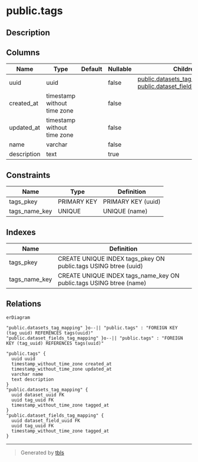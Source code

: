 # public.tags

## Description

## Columns

| Name | Type | Default | Nullable | Children | Parents | Comment |
| ---- | ---- | ------- | -------- | -------- | ------- | ------- |
| uuid | uuid |  | false | [public.datasets_tag_mapping](public.datasets_tag_mapping.md) [public.dataset_fields_tag_mapping](public.dataset_fields_tag_mapping.md) |  |  |
| created_at | timestamp without time zone |  | false |  |  |  |
| updated_at | timestamp without time zone |  | false |  |  |  |
| name | varchar |  | false |  |  |  |
| description | text |  | true |  |  |  |

## Constraints

| Name | Type | Definition |
| ---- | ---- | ---------- |
| tags_pkey | PRIMARY KEY | PRIMARY KEY (uuid) |
| tags_name_key | UNIQUE | UNIQUE (name) |

## Indexes

| Name | Definition |
| ---- | ---------- |
| tags_pkey | CREATE UNIQUE INDEX tags_pkey ON public.tags USING btree (uuid) |
| tags_name_key | CREATE UNIQUE INDEX tags_name_key ON public.tags USING btree (name) |

## Relations

```mermaid
erDiagram

"public.datasets_tag_mapping" }o--|| "public.tags" : "FOREIGN KEY (tag_uuid) REFERENCES tags(uuid)"
"public.dataset_fields_tag_mapping" }o--|| "public.tags" : "FOREIGN KEY (tag_uuid) REFERENCES tags(uuid)"

"public.tags" {
  uuid uuid
  timestamp_without_time_zone created_at
  timestamp_without_time_zone updated_at
  varchar name
  text description
}
"public.datasets_tag_mapping" {
  uuid dataset_uuid FK
  uuid tag_uuid FK
  timestamp_without_time_zone tagged_at
}
"public.dataset_fields_tag_mapping" {
  uuid dataset_field_uuid FK
  uuid tag_uuid FK
  timestamp_without_time_zone tagged_at
}
```

---

> Generated by [tbls](https://github.com/k1LoW/tbls)
